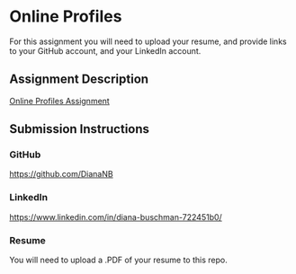 # Online Profiles
For this assignment you will need to upload your resume, and provide links to your GitHub account, and your LinkedIn account.

## Assignment Description
[Online Profiles Assignment](https://education.launchcode.org/liftoff/assignments/online-profiles/)

## Submission Instructions

### GitHub
https://github.com/DianaNB

### LinkedIn
https://www.linkedin.com/in/diana-buschman-722451b0/

### Resume
You will need to upload a .PDF of your resume to this repo.
